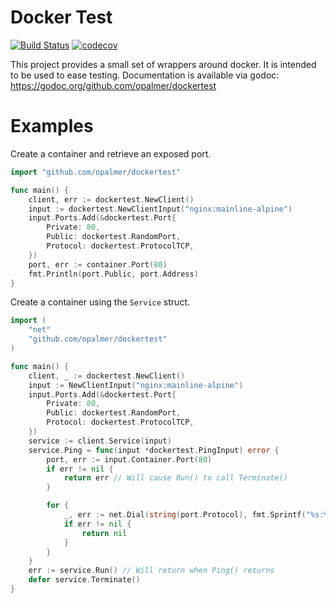 # Docker Test

[![Build Status](https://travis-ci.org/opalmer/dockertest.svg?branch=master)](https://travis-ci.org/opalmer/dockertest)
[![codecov](https://codecov.io/gh/opalmer/dockertest/branch/master/graph/badge.svg)](https://codecov.io/gh/opalmer/dockertest)


This project provides a small set of wrappers around docker. It is intended
to be used to ease testing. Documentation is available via godoc: 
    https://godoc.org/github.com/opalmer/dockertest

# Examples

Create a container and retrieve an exposed port.

```go
import "github.com/opalmer/dockertest"

func main() {
	client, err := dockertest.NewClient()
	input := dockertest.NewClientInput("nginx:mainline-alpine")
	input.Ports.Add(&dockertest.Port{
		Private: 80,
		Public: dockertest.RandomPort,
		Protocol: dockertest.ProtocolTCP,
	})
	port, err := container.Port(80)
	fmt.Println(port.Public, port.Address)
}
```

Create a container using the `Service` struct.

```go
import (
	"net"
	"github.com/opalmer/dockertest"
)

func main() {
	client, _ := dockertest.NewClient()
	input := NewClientInput("nginx:mainline-alpine")
	input.Ports.Add(&dockertest.Port{
		Private: 80,
		Public: dockertest.RandomPort,
		Protocol: dockertest.ProtocolTCP,
	})
	service := client.Service(input)
	service.Ping = func(input *dockertest.PingInput) error {
		port, err := input.Container.Port(80)
		if err != nil {
			return err // Will cause Run() to call Terminate()
		}

		for {
			_, err := net.Dial(string(port.Protocol), fmt.Sprintf("%s:%d", port.Address, port.Public))
			if err != nil {
				return nil
			}
		}
	}
	err := service.Run() // Will return when Ping() returns
	defer service.Terminate()
}
```
